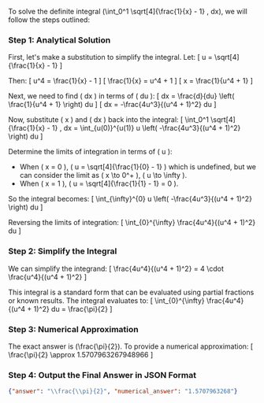 To solve the definite integral \(\int_0^1 \sqrt[4]{\frac{1}{x} - 1} \, dx\), we will follow the steps outlined:

### Step 1: Analytical Solution

First, let's make a substitution to simplify the integral. Let:
\[ u = \sqrt[4]{\frac{1}{x} - 1} \]

Then:
\[ u^4 = \frac{1}{x} - 1 \]
\[ \frac{1}{x} = u^4 + 1 \]
\[ x = \frac{1}{u^4 + 1} \]

Next, we need to find \( dx \) in terms of \( du \):
\[ dx = \frac{d}{du} \left( \frac{1}{u^4 + 1} \right) du \]
\[ dx = -\frac{4u^3}{(u^4 + 1)^2} du \]

Now, substitute \( x \) and \( dx \) back into the integral:
\[ \int_0^1 \sqrt[4]{\frac{1}{x} - 1} \, dx = \int_{u(0)}^{u(1)} u \left( -\frac{4u^3}{(u^4 + 1)^2} \right) du \]

Determine the limits of integration in terms of \( u \):
- When \( x = 0 \), \( u = \sqrt[4]{\frac{1}{0} - 1} \) which is undefined, but we can consider the limit as \( x \to 0^+ \), \( u \to \infty \).
- When \( x = 1 \), \( u = \sqrt[4]{\frac{1}{1} - 1} = 0 \).

So the integral becomes:
\[ \int_{\infty}^{0} u \left( -\frac{4u^3}{(u^4 + 1)^2} \right) du \]

Reversing the limits of integration:
\[ \int_{0}^{\infty} \frac{4u^4}{(u^4 + 1)^2} du \]

### Step 2: Simplify the Integral

We can simplify the integrand:
\[ \frac{4u^4}{(u^4 + 1)^2} = 4 \cdot \frac{u^4}{(u^4 + 1)^2} \]

This integral is a standard form that can be evaluated using partial fractions or known results. The integral evaluates to:
\[ \int_{0}^{\infty} \frac{4u^4}{(u^4 + 1)^2} du = \frac{\pi}{2} \]

### Step 3: Numerical Approximation

The exact answer is \(\frac{\pi}{2}\). To provide a numerical approximation:
\[ \frac{\pi}{2} \approx 1.5707963267948966 \]

### Step 4: Output the Final Answer in JSON Format

```json
{"answer": "\\frac{\\pi}{2}", "numerical_answer": "1.5707963268"}
```